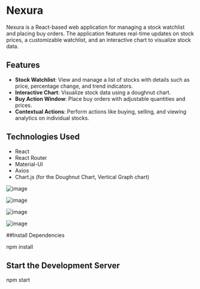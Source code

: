 # Nexura

Nexura is a React-based web application for managing a stock watchlist and placing buy orders. The application features real-time updates on stock prices, a customizable watchlist, and an interactive chart to visualize stock data.

## Features

- **Stock Watchlist**: View and manage a list of stocks with details such as price, percentage change, and trend indicators.
- **Interactive Chart**: Visualize stock data using a doughnut chart.
- **Buy Action Window**: Place buy orders with adjustable quantities and prices.
- **Contextual Actions**: Perform actions like buying, selling, and viewing analytics on individual stocks.

## Technologies Used

- React
- React Router
- Material-UI
- Axios
- Chart.js (for the Doughnut Chart, Vertical Graph chart)

![image](https://github.com/user-attachments/assets/1c1a9224-904e-4f39-a2df-1d76d873b3f1)

![image](https://github.com/user-attachments/assets/578b1431-4cef-4dcd-9a5a-e1b42cd352ae)

![image](https://github.com/user-attachments/assets/cf9a8f48-e2ee-4a14-b211-c5b9653cb416)

![image](https://github.com/user-attachments/assets/b31db4e9-682f-43f6-9123-f60a9b4e225a)

##Install Dependencies

npm install

## Start the Development Server

npm start

